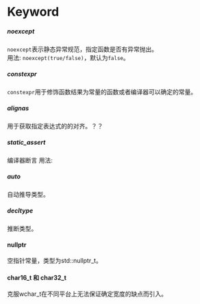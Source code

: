 # Keyword

##### noexcept
`noexcept`表示静态异常规范，指定函数是否有异常抛出。  
用法: `noexcept(true/false)`，默认为`false`。

##### constexpr
`constexpr`用于修饰函数结果为常量的函数或者编译器可以确定的常量。

##### alignas
用于获取指定表达式的的对齐。？？

##### static_assert
编译器断言
用法: 

##### auto
自动推导类型。

##### decltype
推断类型。

#### nullptr
空指针常量，类型为std::nullptr_t。

#### char16_t 和 char32_t
克服wchar_t在不同平台上无法保证确定宽度的缺点而引入。